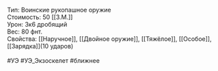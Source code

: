 Тип: Воинские рукопашное оружие<br>
Стоимость: 50 [[З.М.]]<br>
Урон: 3к6 дробящий<br>
Вес: 80 фнт.<br>
Свойства: [[Наручное]], [[Двойное оружие]], [[Тяжёлое]], [[Особое]], [[Зарядка]](10 ударов)<br>
<br>
#УЭ #УЭ_Экзоскелет #ближнее